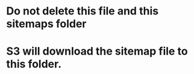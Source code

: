 # Do not delete this file and this sitemaps folder
# S3 will download the sitemap file to this folder.